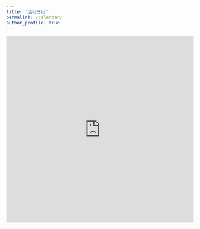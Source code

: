 ```yaml
---
title: "活动日历"
permalink: /calendar/
author_profile: true
---
```


<iframe style="max-width: 100%" frameborder="no" border="0" marginwidth="0" marginheight="0" width="100%" height="500px" src="https://outlook.live.com/owa/calendar/00000000-0000-0000-0000-000000000000/a5a4af1a-37a7-40bc-b6fd-958791d8b06f/cid-DB94C80BC3FB143D/index.html"> </iframe>
